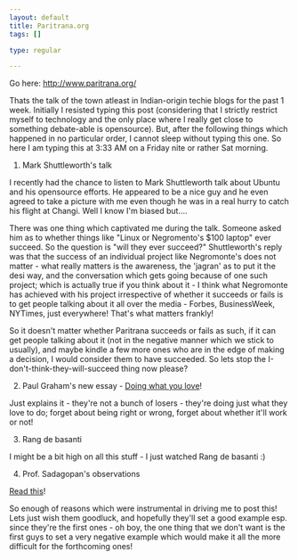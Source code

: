 ```yaml
--- 
layout: default
title: Paritrana.org
tags: []

type: regular

---
```

Go here: <a href="http://www.paritrana.org/">http://www.paritrana.org/</a>

Thats the talk of the town atleast in Indian-origin techie blogs for the past 1 week. Initially I resisted typing this post (considering that I strictly restrict myself to technology and the only place where I really get close to something debate-able is opensource). But, after the following things which happened in no particular order, I cannot sleep without typing this one. So here I am typing this at 3:33 AM on a Friday nite or rather Sat morning.

1. Mark Shuttleworth's talk

I recently had the chance to listen to Mark Shuttleworth talk about Ubuntu and his opensource efforts. He appeared to be a nice guy and he even agreed to take a picture with me even though he was in a real hurry to catch his flight at Changi. Well I know I'm biased but....

There was one thing which captivated me during the talk. Someone asked him as to whether things like "Linux or Negromento's $100 laptop" ever succeed. So the question is "will they ever succeed?" Shuttleworth's reply was that the success of an individual project like Negromonte's does not matter - what really matters is the awareness, the 'jagran' as to put it the desi way, and the conversation which gets going because of one such project; which is actually true if you think about it - I think what Negromonte has achieved with his project irrespective of whether it succeeds or fails is to get people talking about it all over the media - Forbes, BusinessWeek, NYTimes, just everywhere! That's what matters frankly!

<a href="http://photos1.blogger.com/blogger/5910/574/1600/Picture064_24Jan06.jpg"><img src="http://photos1.blogger.com/blogger/5910/574/320/Picture064_24Jan06.jpg" alt="" border="0" /></a>So it doesn't matter whether Paritrana succeeds or fails as such, if it can get people talking about it (not in the negative manner which we stick to usually), and maybe kindle a few more ones who are in the edge of making a decision, I would consider them to have succeeded. So lets stop the I-don't-think-they-will-succeed thing now please?

2. Paul Graham's new essay - <a href="http://paulgraham.com/love.html">Doing what you love</a>!

Just explains it - they're not a bunch of losers - they're doing just what they love to do; forget about being right or wrong, forget about whether it'll work or not!

3. Rang de basanti

I might be a bit high on all this stuff - I just watched Rang de basanti :)

4. Prof. Sadagopan's observations
<a href="http://ss.emergic.org/archives/2006/01/21/deep-observation-by-dutch-prime-minister/">
Read this</a>!

So enough of reasons which were instrumental in driving me to post this! Lets just wish them goodluck, and hopefully they'll set a good example esp. since they're the first ones - oh boy, the one thing that we don't want is the first guys to set a very negative example which would make it all the more difficult for the forthcoming ones!
